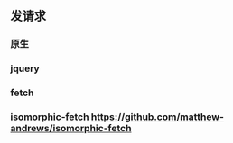 ## 发请求

### 原生

### jquery

### fetch 

### isomorphic-fetch  https://github.com/matthew-andrews/isomorphic-fetch
